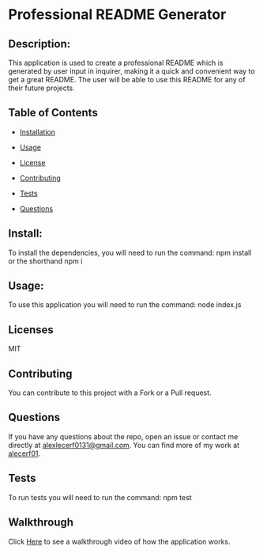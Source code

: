 # Professional README Generator
## Description: 
This application is used to create a professional README which is generated by user input in inquirer, making it a quick and convenient way to get a great README. The user will be able to use this README for any of their future projects.

## Table of Contents 

* [Installation](#install)

* [Usage](#usage)

* [License](#licenses)

* [Contributing](#contributing)

* [Tests](#tests)

* [Questions](#questions)
## Install: 
To install the dependencies, you will need to run the command: npm install or the shorthand npm i

## Usage: 
To use this application you will need to run the command: node index.js
## Licenses 
MIT
## Contributing 
You can contribute to this project with a Fork or a Pull request.
## Questions
If you have any questions about the repo, open an issue or contact me directly at alexlecerf0131@gmail.com. You can find more of my work at [alecerf01](https://github.com/alecerf01?tab=repositories).

## Tests
To run tests you will need to run the command: npm test

## Walkthrough

Click [Here](https://www.loom.com/share/5eda7462967349da983ebf4794dba818) to see a walkthrough video of how the application works.